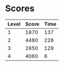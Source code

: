 # Scores
| Level | Score | Time |
|-------|-------|------|
|1|1870|137|
|2|4480|228|
|3|2850|129|
|4|4060|6|

